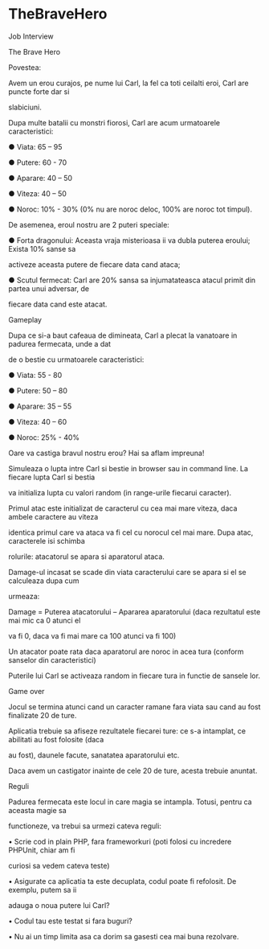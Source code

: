 # TheBraveHero

 Job Interview
 
 



The Brave Hero

Povestea:

Avem un erou curajos, pe nume lui Carl, la fel ca toti ceilalti eroi, Carl are puncte forte dar si

slabiciuni.

Dupa multe batalii cu monstri fiorosi, Carl are acum urmatoarele caracteristici:

● Viata: 65 – 95

● Putere: 60 - 70

● Aparare: 40 – 50

● Viteza: 40 – 50

● Noroc: 10% - 30% (0% nu are noroc deloc, 100% are noroc tot timpul).

De asemenea, eroul nostru are 2 puteri speciale:

● Forta dragonului: Aceasta vraja misterioasa ii va dubla puterea eroului; Exista 10% sanse sa

activeze aceasta putere de fiecare data cand ataca;

● Scutul fermecat: Carl are 20% sansa sa injumatateasca atacul primit din partea unui adversar, de

fiecare data cand este atacat.

Gameplay

Dupa ce si-a baut cafeaua de dimineata, Carl a plecat la vanatoare in padurea fermecata, unde a dat

de o bestie cu urmatoarele caracteristici:

● Viata: 55 - 80

● Putere: 50 – 80

● Aparare: 35 – 55

● Viteza: 40 – 60

● Noroc: 25% - 40%

Oare va castiga bravul nostru erou? Hai sa aflam impreuna!

Simuleaza o lupta intre Carl si bestie in browser sau in command line. La fiecare lupta Carl si bestia

va initializa lupta cu valori random (in range-urile fiecarui caracter).

Primul atac este initializat de caracterul cu cea mai mare viteza, daca ambele caractere au viteza

identica primul care va ataca va fi cel cu norocul cel mai mare. Dupa atac, caracterele isi schimba

rolurile: atacatorul se apara si aparatorul ataca.

Damage-ul incasat se scade din viata caracterului care se apara si el se calculeaza dupa cum

urmeaza:

Damage = Puterea atacatorului – Apararea aparatorului (daca rezultatul este mai mic ca 0 atunci el

va fi 0, daca va fi mai mare ca 100 atunci va fi 100)

Un atacator poate rata daca aparatorul are noroc in acea tura (conform sanselor din caracteristici)

Puterile lui Carl se activeaza random in fiecare tura in functie de sansele lor.

Game over

Jocul se termina atunci cand un caracter ramane fara viata sau cand au fost finalizate 20 de ture.

Aplicatia trebuie sa afiseze rezultatele fiecarei ture: ce s-a intamplat, ce abilitati au fost folosite (daca

au fost), daunele facute, sanatatea aparatorului etc.

Daca avem un castigator inainte de cele 20 de ture, acesta trebuie anuntat.

Reguli

Padurea fermecata este locul in care magia se intampla. Totusi, pentru ca aceasta magie sa

functioneze, va trebui sa urmezi cateva reguli:

• Scrie cod in plain PHP, fara frameworkuri (poti folosi cu incredere PHPUnit, chiar am fi

curiosi sa vedem cateva teste)

• Asigurate ca aplicatia ta este decuplata, codul poate fi refolosit. De exemplu, putem sa ii

adauga o noua putere lui Carl?

• Codul tau este testat si fara buguri?

• Nu ai un timp limita asa ca dorim sa gasesti cea mai buna rezolvare.

